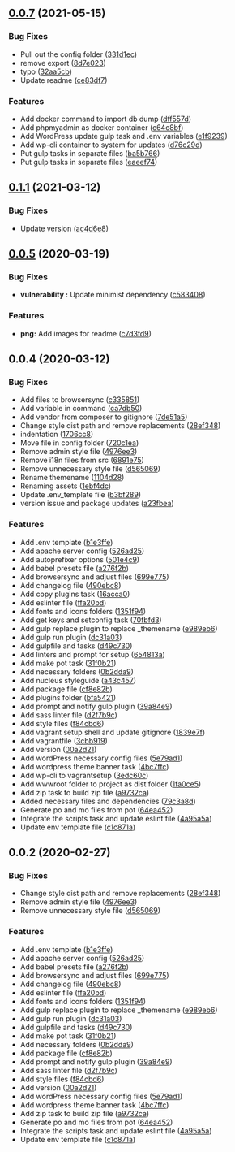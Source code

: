 <a name="0.0.7"></a>
## [0.0.7](https://github.com/marcoris/gulp-wordpress/compare/v0.0.6...v0.0.7) (2021-05-15)


### Bug Fixes

* Pull out the config folder ([331d1ec](https://github.com/marcoris/gulp-wordpress/commit/331d1ec))
* remove export ([8d7e023](https://github.com/marcoris/gulp-wordpress/commit/8d7e023))
* typo ([32aa5cb](https://github.com/marcoris/gulp-wordpress/commit/32aa5cb))
* Update readme ([ce83df7](https://github.com/marcoris/gulp-wordpress/commit/ce83df7))


### Features

* Add docker command to import db dump ([dff557d](https://github.com/marcoris/gulp-wordpress/commit/dff557d))
* Add phpmyadmin as docker container ([c64c8bf](https://github.com/marcoris/gulp-wordpress/commit/c64c8bf))
* Add WordPress update gulp task and .env variables ([e1f9239](https://github.com/marcoris/gulp-wordpress/commit/e1f9239))
* Add wp-cli container to system for updates ([d76c29d](https://github.com/marcoris/gulp-wordpress/commit/d76c29d))
* Put gulp tasks in separate files ([ba5b766](https://github.com/marcoris/gulp-wordpress/commit/ba5b766))
* Put gulp tasks in separate files ([eaeef74](https://github.com/marcoris/gulp-wordpress/commit/eaeef74))



<a name="0.0.6"></a>
## [0.1.1](https://github.com/marcoris/gulp-wordpress/compare/v0.0.5...v0.1.1) (2021-03-12)


### Bug Fixes

* Update version ([ac4d6e8](https://github.com/marcoris/gulp-wordpress/commit/ac4d6e8))



<a name="0.0.5"></a>
## [0.0.5](https://github.com/marcoris/gulp-wordpress/compare/v0.0.4...v0.0.5) (2020-03-19)


### Bug Fixes

* **vulnerability :** Update minimist dependency ([c583408](https://github.com/marcoris/gulp-wordpress/commit/c583408))


### Features

* **png:** Add images for readme ([c7d3fd9](https://github.com/marcoris/gulp-wordpress/commit/c7d3fd9))



<a name="0.0.4"></a>
## 0.0.4 (2020-03-12)


### Bug Fixes

* Add files to browsersync ([c335851](https://github.com/marcoris/gulp-wordpress/commit/c335851))
* Add variable in command ([ca7db50](https://github.com/marcoris/gulp-wordpress/commit/ca7db50))
* Add vendor from composer to gitignore ([7de51a5](https://github.com/marcoris/gulp-wordpress/commit/7de51a5))
* Change style dist path and remove replacements ([28ef348](https://github.com/marcoris/gulp-wordpress/commit/28ef348))
* indentation ([1706cc8](https://github.com/marcoris/gulp-wordpress/commit/1706cc8))
* Move file in config folder ([720c1ea](https://github.com/marcoris/gulp-wordpress/commit/720c1ea))
* Remove admin style file ([4976ee3](https://github.com/marcoris/gulp-wordpress/commit/4976ee3))
* Remove i18n files from src ([6891e75](https://github.com/marcoris/gulp-wordpress/commit/6891e75))
* Remove unnecessary style file ([d565069](https://github.com/marcoris/gulp-wordpress/commit/d565069))
* Rename themename ([1104d28](https://github.com/marcoris/gulp-wordpress/commit/1104d28))
* Renaming assets ([1ebf4dc](https://github.com/marcoris/gulp-wordpress/commit/1ebf4dc))
* Update .env_template file ([b3bf289](https://github.com/marcoris/gulp-wordpress/commit/b3bf289))
* version issue and package updates ([a23fbea](https://github.com/marcoris/gulp-wordpress/commit/a23fbea))


### Features

* Add .env template ([b1e3ffe](https://github.com/marcoris/gulp-wordpress/commit/b1e3ffe))
* Add apache server config ([526ad25](https://github.com/marcoris/gulp-wordpress/commit/526ad25))
* Add autoprefixer options ([501e4c9](https://github.com/marcoris/gulp-wordpress/commit/501e4c9))
* Add babel presets file ([a276f2b](https://github.com/marcoris/gulp-wordpress/commit/a276f2b))
* Add browsersync and adjust files ([699e775](https://github.com/marcoris/gulp-wordpress/commit/699e775))
* Add changelog file ([490ebc8](https://github.com/marcoris/gulp-wordpress/commit/490ebc8))
* Add copy plugins task ([16acca0](https://github.com/marcoris/gulp-wordpress/commit/16acca0))
* Add eslinter file ([ffa20bd](https://github.com/marcoris/gulp-wordpress/commit/ffa20bd))
* Add fonts and icons folders ([1351f94](https://github.com/marcoris/gulp-wordpress/commit/1351f94))
* Add get keys and setconfig task ([70fbfd3](https://github.com/marcoris/gulp-wordpress/commit/70fbfd3))
* Add gulp replace plugin to replace _themename ([e989eb6](https://github.com/marcoris/gulp-wordpress/commit/e989eb6))
* Add gulp run plugin ([dc31a03](https://github.com/marcoris/gulp-wordpress/commit/dc31a03))
* Add gulpfile and tasks ([d49c730](https://github.com/marcoris/gulp-wordpress/commit/d49c730))
* Add linters and prompt for setup ([654813a](https://github.com/marcoris/gulp-wordpress/commit/654813a))
* Add make pot task ([31f0b21](https://github.com/marcoris/gulp-wordpress/commit/31f0b21))
* Add necessary folders ([0b2dda9](https://github.com/marcoris/gulp-wordpress/commit/0b2dda9))
* Add nucleus styleguide ([a43c457](https://github.com/marcoris/gulp-wordpress/commit/a43c457))
* Add package file ([cf8e82b](https://github.com/marcoris/gulp-wordpress/commit/cf8e82b))
* Add plugins folder ([bfa5421](https://github.com/marcoris/gulp-wordpress/commit/bfa5421))
* Add prompt and notify gulp plugin ([39a84e9](https://github.com/marcoris/gulp-wordpress/commit/39a84e9))
* Add sass linter file ([d2f7b9c](https://github.com/marcoris/gulp-wordpress/commit/d2f7b9c))
* Add style files ([f84cbd6](https://github.com/marcoris/gulp-wordpress/commit/f84cbd6))
* Add vagrant setup shell and update gitignore ([1839e7f](https://github.com/marcoris/gulp-wordpress/commit/1839e7f))
* Add vagrantfile ([3cbb919](https://github.com/marcoris/gulp-wordpress/commit/3cbb919))
* Add version ([00a2d21](https://github.com/marcoris/gulp-wordpress/commit/00a2d21))
* Add wordPress necessary config files ([5e79ad1](https://github.com/marcoris/gulp-wordpress/commit/5e79ad1))
* Add wordpress theme banner task ([4bc7ffc](https://github.com/marcoris/gulp-wordpress/commit/4bc7ffc))
* Add wp-cli to vagrantsetup ([3edc60c](https://github.com/marcoris/gulp-wordpress/commit/3edc60c))
* Add wwwroot folder to project as dist folder ([1fa0ce5](https://github.com/marcoris/gulp-wordpress/commit/1fa0ce5))
* Add zip task to build zip file ([a9732ca](https://github.com/marcoris/gulp-wordpress/commit/a9732ca))
* Added necessary files and dependencies ([79c3a8d](https://github.com/marcoris/gulp-wordpress/commit/79c3a8d))
* Generate po and mo files from pot ([64ea452](https://github.com/marcoris/gulp-wordpress/commit/64ea452))
* Integrate the scripts task and update eslint file ([4a95a5a](https://github.com/marcoris/gulp-wordpress/commit/4a95a5a))
* Update env template file ([c1c871a](https://github.com/marcoris/gulp-wordpress/commit/c1c871a))



<a name="0.0.3"></a>
## 0.0.2 (2020-02-27)


### Bug Fixes

* Change style dist path and remove replacements ([28ef348](https://github.com/marcoris/gulp-wordpress/commit/28ef348))
* Remove admin style file ([4976ee3](https://github.com/marcoris/gulp-wordpress/commit/4976ee3))
* Remove unnecessary style file ([d565069](https://github.com/marcoris/gulp-wordpress/commit/d565069))


### Features

* Add .env template ([b1e3ffe](https://github.com/marcoris/gulp-wordpress/commit/b1e3ffe))
* Add apache server config ([526ad25](https://github.com/marcoris/gulp-wordpress/commit/526ad25))
* Add babel presets file ([a276f2b](https://github.com/marcoris/gulp-wordpress/commit/a276f2b))
* Add browsersync and adjust files ([699e775](https://github.com/marcoris/gulp-wordpress/commit/699e775))
* Add changelog file ([490ebc8](https://github.com/marcoris/gulp-wordpress/commit/490ebc8))
* Add eslinter file ([ffa20bd](https://github.com/marcoris/gulp-wordpress/commit/ffa20bd))
* Add fonts and icons folders ([1351f94](https://github.com/marcoris/gulp-wordpress/commit/1351f94))
* Add gulp replace plugin to replace _themename ([e989eb6](https://github.com/marcoris/gulp-wordpress/commit/e989eb6))
* Add gulp run plugin ([dc31a03](https://github.com/marcoris/gulp-wordpress/commit/dc31a03))
* Add gulpfile and tasks ([d49c730](https://github.com/marcoris/gulp-wordpress/commit/d49c730))
* Add make pot task ([31f0b21](https://github.com/marcoris/gulp-wordpress/commit/31f0b21))
* Add necessary folders ([0b2dda9](https://github.com/marcoris/gulp-wordpress/commit/0b2dda9))
* Add package file ([cf8e82b](https://github.com/marcoris/gulp-wordpress/commit/cf8e82b))
* Add prompt and notify gulp plugin ([39a84e9](https://github.com/marcoris/gulp-wordpress/commit/39a84e9))
* Add sass linter file ([d2f7b9c](https://github.com/marcoris/gulp-wordpress/commit/d2f7b9c))
* Add style files ([f84cbd6](https://github.com/marcoris/gulp-wordpress/commit/f84cbd6))
* Add version ([00a2d21](https://github.com/marcoris/gulp-wordpress/commit/00a2d21))
* Add wordPress necessary config files ([5e79ad1](https://github.com/marcoris/gulp-wordpress/commit/5e79ad1))
* Add wordpress theme banner task ([4bc7ffc](https://github.com/marcoris/gulp-wordpress/commit/4bc7ffc))
* Add zip task to build zip file ([a9732ca](https://github.com/marcoris/gulp-wordpress/commit/a9732ca))
* Generate po and mo files from pot ([64ea452](https://github.com/marcoris/gulp-wordpress/commit/64ea452))
* Integrate the scripts task and update eslint file ([4a95a5a](https://github.com/marcoris/gulp-wordpress/commit/4a95a5a))
* Update env template file ([c1c871a](https://github.com/marcoris/gulp-wordpress/commit/c1c871a))



